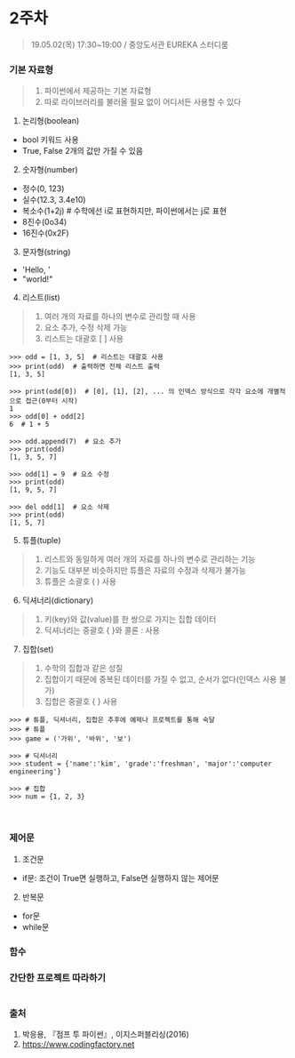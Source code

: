 # 2주차
> 19.05.02(목) 17:30~19:00 / 중앙도서관 EUREKA 스터디룸

### 기본 자료형
> 1. 파이썬에서 제공하는 기본 자료형
> 2. 따로 라이브러리를 불러올 필요 없이 어디서든 사용할 수 있다

1. 논리형(boolean)
  - bool 키워드 사용
  - True, False 2개의 값만 가질 수 있음

2. 숫자형(number)
  - 정수(0, 123)
  - 실수(12.3, 3.4e10)
  - 복소수(1+2j)  # 수학에선 i로 표현하지만, 파이썬에서는 j로 표현
  - 8진수(0o34)
  - 16진수(0x2F)
  
3. 문자형(string)
  - 'Hello, '
  - "world!"
  
4. 리스트(list)
> 1. 여러 개의 자료를 하나의 변수로 관리할 때 사용
> 2. 요소 추가, 수정 삭제 가능
> 3. 리스트는 대괄호 [ ] 사용
~~~
>>> odd = [1, 3, 5]  # 리스트는 대괄호 사용
>>> print(odd)  # 출력하면 전체 리스트 출력
[1, 3, 5]

>>> print(odd[0])  # [0], [1], [2], ... 의 인덱스 방식으로 각각 요소에 개별적으로 접근(0부터 시작)
1
>>> odd[0] + odd[2]
6  # 1 + 5

>>> odd.append(7)  # 요소 추가
>>> print(odd)
[1, 3, 5, 7]

>>> odd[1] = 9  # 요소 수정
>>> print(odd)
[1, 9, 5, 7]

>>> del odd[1]  # 요소 삭제
>>> print(odd)
[1, 5, 7]
~~~

5. 튜플(tuple)
> 1. 리스트와 동일하게 여러 개의 자료를 하나의 변수로 관리하는 기능
> 2. 기능도 대부분 비슷하지만 튜플은 자료의 수정과 삭제가 불가능
> 3. 튜플은 소괄호 ( ) 사용

6. 딕셔너리(dictionary)
> 1. 키(key)와 값(value)를 한 쌍으로 가지는 집합 데이터
> 2. 딕셔너리는 중괄호 { }와 콜론 : 사용

7. 집합(set)
> 1. 수학의 집합과 같은 성질
> 2. 집합이기 때문에 중복된 데이터를 가질 수 없고, 순서가 없다(인덱스 사용 불가)
> 3. 집합은 중괄호 { } 사용

~~~
>>> # 튜플, 딕셔너리, 집합은 추후에 예제나 프로젝트를 통해 숙달
>>> # 튜플
>>> game = ('가위', '바위', '보')

>>> # 딕셔너리
>>> student = {'name':'kim', 'grade':'freshman', 'major':'computer engineering'}

>>> # 집합
>>> num = {1, 2, 3}
~~~
<br/>

### 제어문
1. 조건문
  - if문: 조건이 True면 실행하고, False면 실행하지 않는 제어문
  
2. 반복문
  - for문
  - while문


### 함수


### 간단한 프로젝트 따라하기
~~~

~~~

### 출처
1. 박응용, 『점프 투 파이썬』, 이지스퍼블리싱(2016)
2. https://www.codingfactory.net
